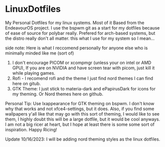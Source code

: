 # LinuxDotfiles
My Personal Dotfiles for my linux systems. Most of it Based from the EndeavourOS project. 
I use the bspwm git as a start for my dotfiles because of ease of source for polybar really. Prefered for arch-based systems, but the distro really don't all matter.
this what I use for my system so I mean... 

side note: Here is what I reccomend personally for anyone else who is minimally minded like me (sort of) 
1. I don't encourage PICOM or xcompmgr (unless your on intel or AMD GPU), If you are on NVIDIA and have screen tear with picom, just kill it while playing games.
2. Rofi - I recomend rofi and the theme I just find nord themes I can find here on gitub.
3. GTK Theme: I just stick to materia-dark and ePapirusDark for icons for my theming. Or Nord themes here on github. 

Personal Tip: Use lxappearance for GTK theming on bspwm. I don't know why that works and not xfce4-settings, but it does. 
Also, if you find some wallpapers y'all like that may go with this sort of theming, I would like to see them, I highly doubt this will be a large dotfile, but it would be cool anyways. I am not a big ricer at heart,
but I hope at least there is some some sort of inspiration. Happy Ricing!

Update 10/16/2023: I will be adding nord theming styles as the linux dotfiles. 
